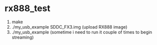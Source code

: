 # rx888_test

1. make
2. ./my_usb_example SDDC_FX3.img (upload RX888 image)
3. ./my_usb_example (sometime i need to run it couple of times to begin streaming)
